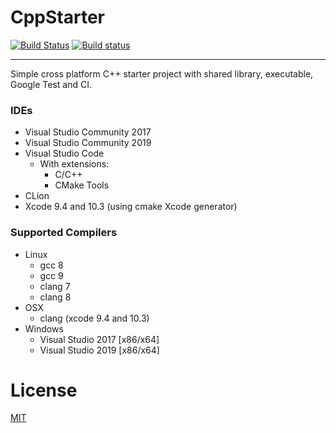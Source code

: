 # CppStarter

[![Build Status](https://travis-ci.com/nikhilmetrani/CppStarter.svg?branch=master)](https://travis-ci.com/nikhilmetrani/CppStarter)
[![Build status](https://ci.appveyor.com/api/projects/status/a5ys0dxj5umktrp3/branch/master?svg=true)](https://ci.appveyor.com/project/nikhilmetrani/cppstarter/branch/master)

---

Simple cross platform C++ starter project with shared library, executable, Google Test and CI.


### IDEs

   * Visual Studio Community 2017
   * Visual Studio Community 2019
   * Visual Studio Code
      - With extensions:
         * C/C++
         * CMake Tools
   * CLion
   * Xcode 9.4 and 10.3 (using cmake Xcode generator)

### Supported Compilers

   * Linux
      * gcc 8
      * gcc 9
      * clang 7
      * clang 8
   * OSX
      * clang (xcode 9.4 and 10.3)
   * Windows
      * Visual Studio 2017 [x86/x64]
      * Visual Studio 2019 [x86/x64]

# License

[MIT](./LICENSE.txt)